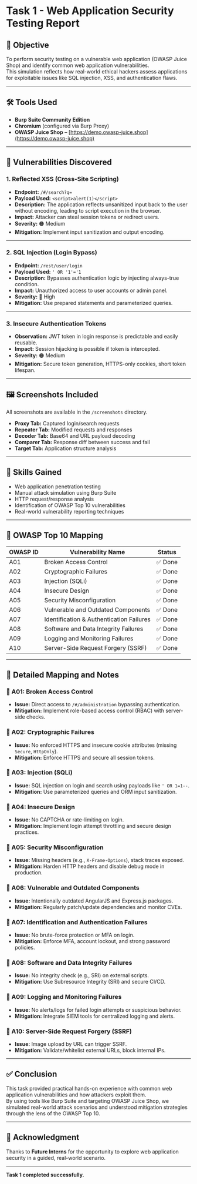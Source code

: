 # Task 1 - Web Application Security Testing Report

## 🎯 Objective

To perform security testing on a vulnerable web application (OWASP Juice Shop) and identify common web application vulnerabilities.  
This simulation reflects how real-world ethical hackers assess applications for exploitable issues like SQL injection, XSS, and authentication flaws.

---

## 🛠 Tools Used

- **Burp Suite Community Edition**
- **Chromium** (configured via Burp Proxy)
- **OWASP Juice Shop** – [https://demo.owasp-juice.shop](https://demo.owasp-juice.shop)

---

## 🚨 Vulnerabilities Discovered

### 1. Reflected XSS (Cross-Site Scripting)

- **Endpoint:** `/#/search?q=`
- **Payload Used:** `<script>alert(1)</script>`
- **Description:** The application reflects unsanitized input back to the user without encoding, leading to script execution in the browser.
- **Impact:** Attacker can steal session tokens or redirect users.
- **Severity:** 🟠 Medium  
- **Mitigation:** Implement input sanitization and output encoding.

---

### 2. SQL Injection (Login Bypass)

- **Endpoint:** `/rest/user/login`
- **Payload Used:** `' OR '1'='1`
- **Description:** Bypasses authentication logic by injecting always-true condition.
- **Impact:** Unauthorized access to user accounts or admin panel.
- **Severity:** 🔴 High  
- **Mitigation:** Use prepared statements and parameterized queries.

---

### 3. Insecure Authentication Tokens

- **Observation:** JWT token in login response is predictable and easily reusable.
- **Impact:** Session hijacking is possible if token is intercepted.
- **Severity:** 🟠 Medium  
- **Mitigation:** Secure token generation, HTTPS-only cookies, short token lifespan.

---

## 🖼️ Screenshots Included

All screenshots are available in the `/screenshots` directory.

- **Proxy Tab:** Captured login/search requests  
- **Repeater Tab:** Modified requests and responses  
- **Decoder Tab:** Base64 and URL payload decoding  
- **Comparer Tab:** Response diff between success and fail  
- **Target Tab:** Application structure analysis  

---

## 🧠 Skills Gained

- Web application penetration testing  
- Manual attack simulation using Burp Suite  
- HTTP request/response analysis  
- Identification of OWASP Top 10 vulnerabilities  
- Real-world vulnerability reporting techniques

---

## 🔐 OWASP Top 10 Mapping

| OWASP ID | Vulnerability Name                       | Status |
|----------|------------------------------------------|--------|
| A01      | Broken Access Control                    | ✅ Done |
| A02      | Cryptographic Failures                   | ✅ Done |
| A03      | Injection (SQLi)                         | ✅ Done |
| A04      | Insecure Design                          | ✅ Done |
| A05      | Security Misconfiguration                | ✅ Done |
| A06      | Vulnerable and Outdated Components       | ✅ Done |
| A07      | Identification & Authentication Failures | ✅ Done |
| A08      | Software and Data Integrity Failures     | ✅ Done |
| A09      | Logging and Monitoring Failures          | ✅ Done |
| A10      | Server-Side Request Forgery (SSRF)       | ✅ Done |

---

## 📌 Detailed Mapping and Notes

### 🔹 A01: Broken Access Control  
- **Issue:** Direct access to `/#/administration` bypassing authentication.  
- **Mitigation:** Implement role-based access control (RBAC) with server-side checks.

### 🔹 A02: Cryptographic Failures  
- **Issue:** No enforced HTTPS and insecure cookie attributes (missing `Secure`, `HttpOnly`).  
- **Mitigation:** Enforce HTTPS and secure all session tokens.

### 🔹 A03: Injection (SQLi)  
- **Issue:** SQL injection on login and search using payloads like `' OR 1=1--`.  
- **Mitigation:** Use parameterized queries and ORM input sanitization.

### 🔹 A04: Insecure Design  
- **Issue:** No CAPTCHA or rate-limiting on login.  
- **Mitigation:** Implement login attempt throttling and secure design practices.

### 🔹 A05: Security Misconfiguration  
- **Issue:** Missing headers (e.g., `X-Frame-Options`), stack traces exposed.  
- **Mitigation:** Harden HTTP headers and disable debug mode in production.

### 🔹 A06: Vulnerable and Outdated Components  
- **Issue:** Intentionally outdated AngularJS and Express.js packages.  
- **Mitigation:** Regularly patch/update dependencies and monitor CVEs.

### 🔹 A07: Identification and Authentication Failures  
- **Issue:** No brute-force protection or MFA on login.  
- **Mitigation:** Enforce MFA, account lockout, and strong password policies.

### 🔹 A08: Software and Data Integrity Failures  
- **Issue:** No integrity check (e.g., SRI) on external scripts.  
- **Mitigation:** Use Subresource Integrity (SRI) and secure CI/CD.

### 🔹 A09: Logging and Monitoring Failures  
- **Issue:** No alerts/logs for failed login attempts or suspicious behavior.  
- **Mitigation:** Integrate SIEM tools for centralized logging and alerts.

### 🔹 A10: Server-Side Request Forgery (SSRF)  
- **Issue:** Image upload by URL can trigger SSRF.  
- **Mitigation:** Validate/whitelist external URLs, block internal IPs.

---

## ✅ Conclusion

This task provided practical hands-on experience with common web application vulnerabilities and how attackers exploit them.  
By using tools like Burp Suite and targeting OWASP Juice Shop, we simulated real-world attack scenarios and understood mitigation strategies through the lens of the OWASP Top 10.

---

## 🙏 Acknowledgment

Thanks to **Future Interns** for the opportunity to explore web application security in a guided, real-world scenario.

---

**Task 1 completed successfully.**
